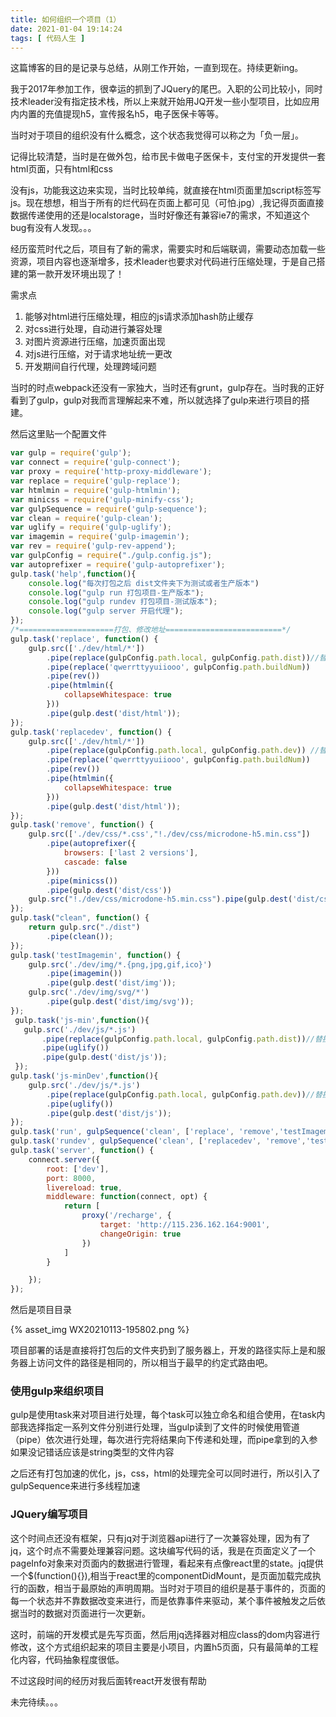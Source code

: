 ```yaml
---
title: 如何组织一个项目（1）
date: 2021-01-04 19:14:24
tags: [ 代码人生 ]
---
```


这篇博客的目的是记录与总结，从刚工作开始，一直到现在。持续更新ing。

我于2017年参加工作，很幸运的抓到了JQuery的尾巴。入职的公司比较小，同时技术leader没有指定技术栈，所以上来就开始用JQ开发一些小型项目，比如应用内内置的充值提现h5，宣传报名h5，电子医保卡等等。

当时对于项目的组织没有什么概念，这个状态我觉得可以称之为「负一层」。

记得比较清楚，当时是在做外包，给市民卡做电子医保卡，支付宝的开发提供一套html页面，只有html和css

没有js，功能我这边来实现，当时比较单纯，就直接在html页面里加script标签写js。现在想想，相当于所有的烂代码在页面上都可见（可怕.jpg）,我记得页面直接数据传递使用的还是localstorage，当时好像还有兼容ie7的需求，不知道这个bug有没有人发现。。。

经历蛮荒时代之后，项目有了新的需求，需要实时和后端联调，需要动态加载一些资源，项目内容也逐渐增多，技术leader也要求对代码进行压缩处理，于是自己搭建的第一款开发环境出现了！

需求点

1. 能够对html进行压缩处理，相应的js请求添加hash防止缓存
2. 对css进行处理，自动进行兼容处理
3. 对图片资源进行压缩，加速页面出现
4. 对js进行压缩，对于请求地址统一更改
5. 开发期间自行代理，处理跨域问题

当时的时点webpack还没有一家独大，当时还有grunt，gulp存在。当时我的正好看到了gulp，gulp对我而言理解起来不难，所以就选择了gulp来进行项目的搭建。

然后这里贴一个配置文件

```javascript
var gulp = require('gulp');
var connect = require('gulp-connect');
var proxy = require('http-proxy-middleware');
var replace = require('gulp-replace');
var htmlmin = require('gulp-htmlmin');
var minicss = require('gulp-minify-css');
var gulpSequence = require('gulp-sequence');
var clean = require('gulp-clean');
var uglify = require('gulp-uglify');
var imagemin = require('gulp-imagemin');
var rev = require('gulp-rev-append');
var gulpConfig = require("./gulp.config.js");
var autoprefixer = require('gulp-autoprefixer');
gulp.task('help',function(){
	console.log("每次打包之后 dist文件夹下为测试或者生产版本")
	console.log("gulp run 打包项目-生产版本");
	console.log("gulp rundev 打包项目-测试版本");
	console.log("gulp server 开启代理");
});
/*=====================打包、修改地址==========================*/
gulp.task('replace', function() {
	gulp.src(['./dev/html/*'])
		.pipe(replace(gulpConfig.path.local, gulpConfig.path.dist))//替换地址
		.pipe(replace('qwerrttyyuiiooo', gulpConfig.path.buildNum))
		.pipe(rev())
		.pipe(htmlmin({
			collapseWhitespace: true
		}))
		.pipe(gulp.dest('dist/html'));
});
gulp.task('replacedev', function() {
	gulp.src(['./dev/html/*'])
		.pipe(replace(gulpConfig.path.local, gulpConfig.path.dev)) //替换地址
		.pipe(replace('qwerrttyyuiiooo', gulpConfig.path.buildNum))
		.pipe(rev())
		.pipe(htmlmin({
			collapseWhitespace: true
		}))
		.pipe(gulp.dest('dist/html'));
});
gulp.task('remove', function() {
	gulp.src(['./dev/css/*.css',"!./dev/css/microdone-h5.min.css"])
        .pipe(autoprefixer({
            browsers: ['last 2 versions'],
            cascade: false
        }))
		.pipe(minicss())
		.pipe(gulp.dest('dist/css'))
    gulp.src("!./dev/css/microdone-h5.min.css").pipe(gulp.dest('dist/css'))
});
gulp.task("clean", function() {
	return gulp.src("./dist")
		.pipe(clean());
});
gulp.task('testImagemin', function() {
	gulp.src('./dev/img/*.{png,jpg,gif,ico}')
		.pipe(imagemin())
		.pipe(gulp.dest('dist/img'));
    gulp.src('./dev/img/svg/*')
        .pipe(gulp.dest('dist/img/svg'));
});
 gulp.task('js-min',function(){
   gulp.src('./dev/js/*.js')
       .pipe(replace(gulpConfig.path.local, gulpConfig.path.dist))//替换地址
       .pipe(uglify())       
       .pipe(gulp.dest('dist/js'));
 });
gulp.task('js-minDev',function(){
    gulp.src('./dev/js/*.js')
        .pipe(replace(gulpConfig.path.local, gulpConfig.path.dev))//替换地址
        .pipe(uglify())
        .pipe(gulp.dest('dist/js'));
});
gulp.task('run', gulpSequence('clean', ['replace', 'remove','testImagemin','js-min']));
gulp.task('rundev', gulpSequence('clean', ['replacedev', 'remove','testImagemin','js-minDev']));
gulp.task('server', function() {
	connect.server({
		root: ['dev'],
		port: 8000,
		livereload: true,
		middleware: function(connect, opt) {
			return [
				proxy('/recharge', {
					target: 'http://115.236.162.164:9001',
					changeOrigin: true
				})
			]
		}

	});
});

```

然后是项目目录

{% asset_img WX20210113-195802.png %}

项目部署的话是直接将打包后的文件夹扔到了服务器上，开发的路径实际上是和服务器上访问文件的路径是相同的，所以相当于最早的约定式路由吧。

### 使用gulp来组织项目

gulp是使用task来对项目进行处理，每个task可以独立命名和组合使用，在task内部我选择指定一系列文件分别进行处理，当gulp读到了文件的时候使用管道（pipe）依次进行处理，每次进行完将结果向下传递和处理，而pipe拿到的入参如果没记错话应该是string类型的文件内容

之后还有打包加速的优化，js，css，html的处理完全可以同时进行，所以引入了gulpSequence来进行多线程加速

### JQuery编写项目

这个时间点还没有框架，只有jq对于浏览器api进行了一次兼容处理，因为有了jq，这个时点不需要处理兼容问题。这块编写代码的话，我是在页面定义了一个pageInfo对象来对页面内的数据进行管理，看起来有点像react里的state。jq提供一个$(function(){}),相当于react里的componentDidMount，是页面加载完成执行的函数，相当于最原始的声明周期。当时对于项目的组织是基于事件的，页面的每一个状态并不靠数据改变来进行，而是依靠事件来驱动，某个事件被触发之后依据当时的数据对页面进行一次更新。

这时，前端的开发模式是先写页面，然后用jq选择器对相应class的dom内容进行修改，这个方式组织起来的项目主要是小项目，内置h5页面，只有最简单的工程化内容，代码抽象程度很低。

不过这段时间的经历对我后面转react开发很有帮助

未完待续。。。


